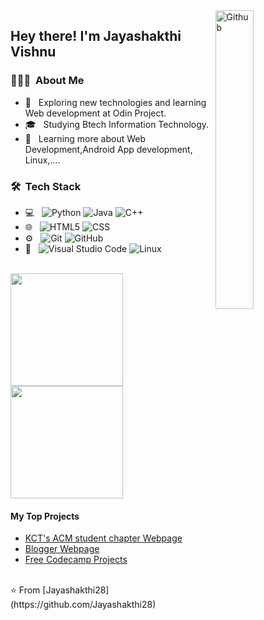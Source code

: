 <img width="35%" align="right" alt="Github" src="https://cdn.dribbble.com/users/1059583/screenshots/4171367/coding-freak.gif" />
<h2> Hey there! I'm Jayashakthi Vishnu</h2>

<h3> 👨🏻‍💻 &nbsp;About Me </h3>

- 🤔 &nbsp; Exploring new technologies and learning Web development at Odin Project.
- 🎓 &nbsp; Studying Btech Information Technology.
- 🌱 &nbsp; Learning more about Web Development,Android App development, Linux,....

<h3> 🛠 &nbsp;Tech Stack</h3>

- 💻 &nbsp;
  ![Python](https://img.shields.io/badge/-Python-333333?style=flat&logo=python)
  ![Java](https://img.shields.io/badge/-Java-333333?style=flat&logo=Java&logoColor=007396)
  ![C++](https://img.shields.io/badge/-C++-333333?style=flat&logo=C%2B%2B&logoColor=00599C)
- 🌐 &nbsp;
  ![HTML5](https://img.shields.io/badge/-HTML5-333333?style=flat&logo=HTML5)
  ![CSS](https://img.shields.io/badge/-CSS-333333?style=flat&logo=CSS3&logoColor=1572B6)
- ⚙️ &nbsp;
  ![Git](https://img.shields.io/badge/-Git-333333?style=flat&logo=git)
  ![GitHub](https://img.shields.io/badge/-GitHub-333333?style=flat&logo=github)
- 🔧 &nbsp;
  ![Visual Studio Code](https://img.shields.io/badge/-Visual%20Studio%20Code-333333?style=flat&logo=visual-studio-code&logoColor=007ACC)
  ![Linux](https://img.shields.io/badge/-Linux-333333?style=flat&logo=Linux)

<br/>

<a href="https://github.com/Jayashakthi28">
  <img height="180em" src="https://github-readme-stats.vercel.app/api?username=Jayashakthi28&theme=buefy&show_icons=true" />
  <img height="180em" src="https://github-readme-stats.vercel.app/api/top-langs/?username=Jayashakthi28&theme=buefy&layout=compact" />
</a>

<br/>

<h4>My Top Projects</h4>
<ul>
  <li><a href="https://github.com/Jayashakthi28/kct_acm_webpage">KCT's ACM student chapter Webpage</a></li>
  <li><a href="https://github.com/Jayashakthi28/first_model_web">Blogger Webpage</a></li>
  <li><a href="https://github.com/Jayashakthi28/freecodecamp">Free Codecamp Projects</a></li>
 </ul>
 <br/>
⭐️ From [Jayashakthi28](https://github.com/Jayashakthi28)
